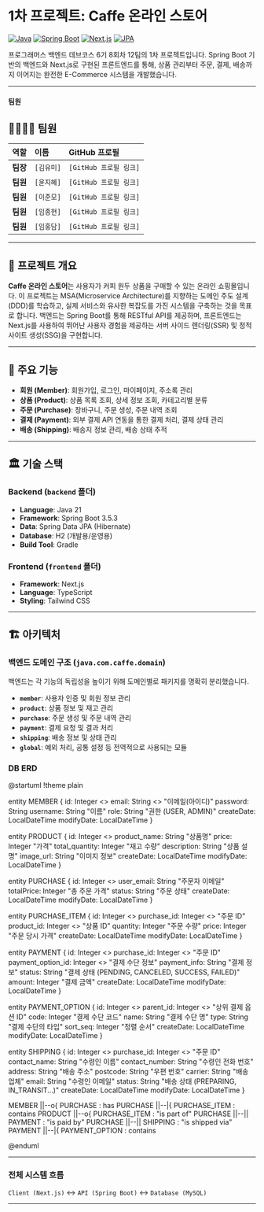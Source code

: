 # 1차 프로젝트: Caffe 온라인 스토어

[![Java](https://img.shields.io/badge/Java-21-orange.svg)](https://www.java.com)
[![Spring Boot](https://img.shields.io/badge/Spring%20Boot-3.x-brightgreen.svg)](https://spring.io/projects/spring-boot)
[![Next.js](https://img.shields.io/badge/Next.js-22.x-black?logo=next.js)](https://nextjs.org/)
[![JPA](https://img.shields.io/badge/JPA-Hibernate-blue.svg)](https://hibernate.org/orm/)

프로그래머스 백엔드 데브코스 6기 8회차 12팀의 1차 프로젝트입니다. Spring Boot 기반의 백엔드와 Next.js로 구현된 프론트엔드를 통해, 상품 관리부터 주문, 결제, 배송까지 이어지는 완전한 E-Commerce 시스템을 개발했습니다.

---
#### 팀원

## 👨‍👩‍👧‍👦 팀원

| 역할 | 이름 | GitHub 프로필 |
| :--- | :--- | :--- |
| **팀장** | `[김유미]` | `[GitHub 프로필 링크]` |
| **팀원** | `[윤지혜]` | `[GitHub 프로필 링크]` |
| **팀원** | `[이준모]` | `[GitHub 프로필 링크]` |
| **팀원** | `[임종현]` | `[GitHub 프로필 링크]` |
| **팀원** | `[임홍담]` | `[GitHub 프로필 링크]` |

---
## 📝 프로젝트 개요

**Caffe 온라인 스토어**는 사용자가 커피 원두 상품을 구매할 수 있는 온라인 쇼핑몰입니다. 이 프로젝트는 MSA(Microservice Architecture)를 지향하는 도메인 주도 설계(DDD)를 학습하고, 실제 서비스와 유사한 복잡도를 가진 시스템을 구축하는 것을 목표로 합니다. 백엔드는 Spring Boot를 통해 RESTful API를 제공하며, 프론트엔드는 Next.js를 사용하여 뛰어난 사용자 경험을 제공하는 서버 사이드 렌더링(SSR) 및 정적 사이트 생성(SSG)을 구현합니다.

---

## 🚀 주요 기능

* **회원 (Member)**: 회원가입, 로그인, 마이페이지, 주소록 관리
* **상품 (Product)**: 상품 목록 조회, 상세 정보 조회, 카테고리별 분류
* **주문 (Purchase)**: 장바구니, 주문 생성, 주문 내역 조회
* **결제 (Payment)**: 외부 결제 API 연동을 통한 결제 처리, 결제 상태 관리
* **배송 (Shipping)**: 배송지 정보 관리, 배송 상태 추적

---

## 🏛️ 기술 스택

### Backend (`backend` 폴더)

* **Language**: Java 21
* **Framework**: Spring Boot 3.5.3
* **Data**: Spring Data JPA (Hibernate)
* **Database**: H2 (개발용/운영용)
* **Build Tool**: Gradle

### Frontend (`frontend` 폴더)

* **Framework**: Next.js
* **Language**: TypeScript
* **Styling**: Tailwind CSS

---

## 🏗️ 아키텍처

### 백엔드 도메인 구조 (`java.com.caffe.domain`)

백엔드는 각 기능의 독립성을 높이기 위해 도메인별로 패키지를 명확히 분리했습니다.

* **`member`**: 사용자 인증 및 회원 정보 관리
* **`product`**: 상품 정보 및 재고 관리
* **`purchase`**: 주문 생성 및 주문 내역 관리
* **`payment`**: 결제 요청 및 결과 처리
* **`shipping`**: 배송 정보 및 상태 관리
* **`global`**: 예외 처리, 공통 설정 등 전역적으로 사용되는 모듈

### DB ERD

@startuml
!theme plain

entity MEMBER {
    id: Integer <<PK>>
    email: String <<UK>> "이메일(아이디)"
    password: String
    username: String "이름"
    role: String "권한 (USER, ADMIN)"
    createDate: LocalDateTime
    modifyDate: LocalDateTime
}

entity PRODUCT {
    id: Integer <<PK>>
    product_name: String "상품명"
    price: Integer "가격"
    total_quantity: Integer "재고 수량"
    description: String "상품 설명"
    image_url: String "이미지 정보"
    createDate: LocalDateTime
    modifyDate: LocalDateTime
}

entity PURCHASE {
    id: Integer <<PK>>
    user_email: String "주문자 이메일"
    totalPrice: Integer "총 주문 가격"
    status: String "주문 상태"
    createDate: LocalDateTime
    modifyDate: LocalDateTime
}

entity PURCHASE_ITEM {
    id: Integer <<PK>>
    purchase_id: Integer <<FK>> "주문 ID"
    product_id: Integer <<FK>> "상품 ID"
    quantity: Integer "주문 수량"
    price: Integer "주문 당시 가격"
    createDate: LocalDateTime
    modifyDate: LocalDateTime
}

entity PAYMENT {
    id: Integer <<PK>>
    purchase_id: Integer <<FK>> "주문 ID"
    payment_option_id: Integer <<FK>> "결제 수단 정보"
    payment_info: String "결제 정보"
    status: String "결제 상태 (PENDING, CANCELED, SUCCESS, FAILED)"
    amount: Integer "결제 금액"
    createDate: LocalDateTime
    modifyDate: LocalDateTime
}

entity PAYMENT_OPTION {
    id: Integer <<PK>>
    parent_id: Integer <<FK>> "상위 결제 옵션 ID"
    code: Integer "결제 수단 코드"
    name: String "결제 수단 명"
    type: String "결제 수단의 타입"
    sort_seq: Integer "정렬 순서"
    createDate: LocalDateTime
    modifyDate: LocalDateTime
}

entity SHIPPING {
    id: Integer <<PK>>
    purchase_id: Integer <<FK>> "주문 ID"
    contact_name: String "수령인 이름"
    contact_number: String "수령인 전화 번호"
    address: String "배송 주소"
    postcode: String "우편 번호"
    carrier: String "배송 업체"
    email: String "수령인 이메일"
    status: String "배송 상태 (PREPARING, IN_TRANSIT...)"
    createDate: LocalDateTime
    modifyDate: LocalDateTime
}

MEMBER ||--o{ PURCHASE : has
PURCHASE ||--|{ PURCHASE_ITEM : contains
PRODUCT ||--o{ PURCHASE_ITEM : "is part of"
PURCHASE ||--|| PAYMENT : "is paid by"
PURCHASE ||--|| SHIPPING : "is shipped via"
PAYMENT ||--|{ PAYMENT_OPTION : contains

@enduml

---
### 전체 시스템 흐름

`Client (Next.js)` ↔️ `API (Spring Boot)` ↔️ `Database (MySQL)`

---
